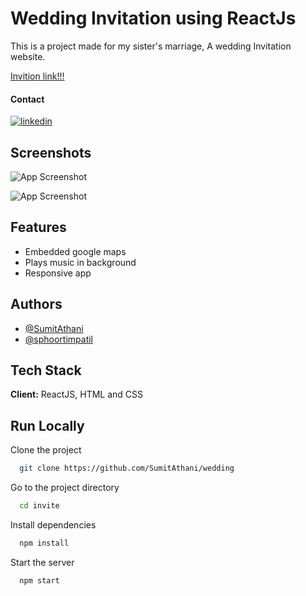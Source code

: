 
# Wedding Invitation using ReactJs

This is a project made for my sister's marriage, A wedding Invitation website. 

[Invition link!!!](https://sushma-ganesh.netlify.app/)

#### Contact
[![linkedin](https://img.shields.io/badge/linkedin-0A66C2?style=for-the-badge&logo=linkedin&logoColor=white)](https://www.linkedin.com/in/sumit-athani/)

## Screenshots

![App Screenshot](https://via.placeholder.com/468x300?text=App+Screenshot+Here)

![App Screenshot](https://via.placeholder.com/468x300?text=App+Screenshot+Here)

## Features


- Embedded google maps
- Plays music in background
- Responsive app

## Authors

- [@SumitAthani](https://www.github.com/SumitAthani)
- [@sphoortimpatil](https://www.github.com/sphoortimpatil)


## Tech Stack

**Client:** ReactJS, HTML and CSS


## Run Locally

Clone the project

```bash
  git clone https://github.com/SumitAthani/wedding
```

Go to the project directory

```bash
  cd invite
```

Install dependencies

```bash
  npm install
```

Start the server

```bash
  npm start
```

